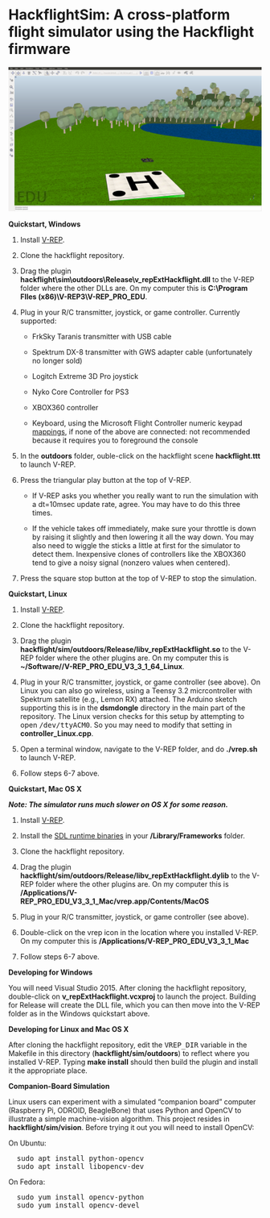 # HackflightSim: A cross-platform flight simulator using the Hackflight firmware

<img src="hackflight.png">

<b>Quickstart, Windows</b>

<ol>
<li> Install <a href="http://www.coppeliarobotics.com/downloads.html">V-REP</a>.
<p><li>Clone the hackflight repository.
<p><li>Drag the plugin <b>hackflight\sim\outdoors\Release\v_repExtHackflight.dll</b>
to the V-REP folder where the other DLLs are. On my computer this is
<b>C:\Program FIles (x86)\V-REP3\V-REP_PRO_EDU</b>.
<p><li>Plug in your R/C transmitter, joystick, or game controller. Currently supported:
<p><ul>
<li> FrkSky Taranis transmitter with USB cable
<p><li>Spektrum DX-8 transmitter with GWS adapter cable (unfortunately no longer sold)
<p><li>Logitch Extreme 3D Pro joystick
<p><li>Nyko Core Controller for PS3
<p><li>XBOX360 controller
<p><li>Keyboard, using the Microsoft Flight Controller numeric keypad 
<a href="http://www.flightsimbooks.com/flightsimhandbook/keyboardcontrols.php">mappings</a>,
if none of the above are connected: not recommended because it requires you 
to foreground the console
</ul>

<p><li> In the <b>outdoors</b> folder, ouble-click on the hackflight scene <b>hackflight.ttt</b> 
to launch V-REP.
<p><li> Press the triangular play button at the top of V-REP.
<p><ul>
<p><li> If V-REP asks you whether you really want to run the simulation with a dt=10msec
update rate, agree.  You may have to do this three times.
<p><li>If the vehicle takes off immediately, make sure your throttle is down by
raising it slightly and then lowering it all the way down.  You may also need to wiggle
the sticks a little at first for the simulator to detect them.  Inexpensive clones of 
controllers like the XBOX360 tend to give a noisy signal (nonzero values when
centered).
</ul>
<p><li>Press the square stop button at the top of V-REP to stop the simulation.
</ol>


<b>Quickstart, Linux</b>

<ol>
<li> Install <a href="http://www.coppeliarobotics.com/downloads.html">V-REP</a>.
<p><li>Clone the hackflight repository.
<p><li>Drag the plugin <b>hackflight/sim/outdoors/Release/libv_repExtHackflight.so</b>
to the V-REP folder where the other plugins are. On my computer this is
<b>~/Software//V-REP_PRO_EDU_V3_3_1_64_Linux</b>.
<p><li>Plug in your R/C transmitter, joystick, or game controller (see above).  On Linux you can
also go wireless, using a Teensy 3.2 micrcontroller with Spektrum satellite (e.g., Lemon RX) attached.
The Arduino sketch supporting this is in the <b>dsmdongle</b> directory in the main part of the repository.
The Linux version checks for this setup by attempting to open <tt>/dev/ttyACM0</tt>.  So you may need
to modify that setting in <b>controller_Linux.cpp</b>.
<p><li> Open a terminal window, navigate to the V-REP folder, and do <b>./vrep.sh</b> to launch V-REP.
<p><li> Follow steps 6-7 above.
</ol>

<b>Quickstart, Mac OS X</b>
<p>
<b><i>Note: The simulator runs much slower on OS X for some reason.</i></b>
<ol>
<li> Install <a href="http://www.coppeliarobotics.com/downloads.html">V-REP</a>.
<p><li> Install the <a href="https://www.libsdl.org/release/SDL2-2.0.4.dmg">SDL runtime binaries</a> 
in your <b>/Library/Frameworks</b> folder.
<p><li>Clone the hackflight repository.
<p><li>Drag the plugin <b>hackflight/sim/outdoors/Release/libv_repExtHackflight.dylib</b>
to the V-REP folder where the other plugins are. On my computer this is
<b>/Applications/V-REP_PRO_EDU_V3_3_1_Mac/vrep.app/Contents/MacOS</b>
<p><li>Plug in your R/C transmitter, joystick, or game controller (see above).
<p><li> Double-click on the vrep icon in the location where you installed V-REP.  
On my computer this is <b>/Applications/V-REP_PRO_EDU_V3_3_1_Mac</b>
<p><li> Follow steps 6-7 above.
</ol>


<b>Developing for Windows</b>

You will need Visual Studio 2015.  After cloning the hackflight repository,
double-click on <b>v_repExtHackflight.vcxproj</b> to launch the project.
Building for Release will create the DLL file, which you can then move into the
V-REP folder as in the Windows quickstart above.

<b>Developing for Linux and Mac OS X</b>

After cloning the hackflight repository, edit the <tt>VREP\_DIR</tt> variable in
the Makefile in this directory (<b>hackflight/sim/outdoors</b>) to reflect where you
installed V-REP.  Typing <b>make install</b> should then build the plugin and
install it the appropriate place.

<b>Companion-Board Simulation</b>

Linux users can experiment with a simulated &ldquo;companion board&rdquo; computer
(Raspberry Pi, ODROID, BeagleBone) that uses Python and OpenCV to illustrate a 
simple machine-vision algorithm.  This project resides in <b>hackflight/sim/vision</b>.
Before trying it out you will need to install OpenCV:  

<p>

On Ubuntu:
<pre>
  sudo apt install python-opencv
  sudo apt install libopencv-dev
</pre>

<p>

On Fedora:

<pre>
  sudo yum install opencv-python
  sudo yum install opencv-devel
</pre>


